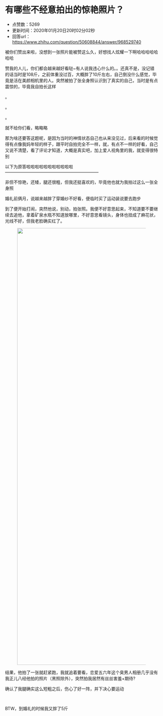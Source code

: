 # 有哪些不经意拍出的惊艳照片？
- 点赞数：5269
- 更新时间：2020年01月20日20时02分02秒
- 回答url：https://www.zhihu.com/question/50608844/answer/968529740
<body>
 <p data-pid="qnWlrVRr">被你们赞出来啦，没想到一张照片能被赞这么久，好想找人炫耀一下啊哈哈哈哈哈哈哈</p>
 <p data-pid="DpYA5GtX">赞我的人儿，你们都会越来越好看哒~有人说我违心什么的。。还真不是，没记错的话当时是108斤，之前体重没过百，大概胖了10斤左右，自己倒没什么感觉，毕竟是活在美颜相机里的人。突然被拍了张全身照认识到了真实的自己，当时是有点震惊的，毕竟我自拍长这样</p>
 <p data-pid="gzjOiu4M">。</p>
 <p data-pid="AlKmF1V3">。</p>
 <p data-pid="UpUcvsQK">。</p>
 <p data-pid="cQVKO7DA">就不给你们看，略略略</p>
 <p data-pid="Uw0oMVsR">那为啥还要答这题呢，是因为当时的神情状态自己也从来没见过，后来看的时候觉得有点像我妈年轻的样子，跟平时自拍完全不一样，就，有点不一样的好看，自己又说不清楚，看了评论才知道，大概是真实吧，加上爱人视角里的我，就变得很特别</p>
 <p data-pid="w_Wquew9">以下为原答啦啦啦啦啦啦啦啦啦啦啦——————————————————————</p>
 <p data-pid="OnZxyhW4">非但不惊艳，还矮，腿还很粗，但我还挺喜欢的，毕竟他也就为我拍过这么一张全身照</p>
 <p data-pid="vfOns5Z3">婚礼前俩月，说越来越胖了穿婚纱不好看，便临时买了运动装说要去跑步</p>
 <p data-pid="itIGtnGS">到了便开始打闹，突然他说，别动，拍张照。我便不好意思起来，不知道要不要继续去追他，拿着矿泉水瓶不知道放哪里，不好意思看镜头，身体也扭成了麻花状，光线不好，但我老脸确实红了。</p>
 <figure data-size="normal">
  <img src="https://picx.zhimg.com/50/v2-507877e6e556615ca5f89127733d0a7a_720w.jpg?source=1940ef5c" data-rawwidth="1440" data-rawheight="1920" data-size="normal" data-original-token="v2-cd9ecdd410c9c6662f0697b2a65e8a61" data-default-watermark-src="https://pic1.zhimg.com/50/v2-d3e887d8bdf429fa1849fbc1395ec364_720w.jpg?source=1940ef5c" class="origin_image zh-lightbox-thumb" width="1440" data-original="https://picx.zhimg.com/v2-507877e6e556615ca5f89127733d0a7a_r.jpg?source=1940ef5c">
 </figure>
 <p data-pid="RkR3gFH1">结果，他拍了一张就赶紧跑，我就追着要看，恋爱五六年这个臭男人相册几乎没有我正儿八经他拍的照片（黑照除外），突然拍我居然有丝丝害羞+期待?</p>
 <p data-pid="w6Mqkasy">确认了我腿确实这么短粗之后，伤心了好一阵，并下决心要运动</p>
 <p class="ztext-empty-paragraph"><br></p>
 <p data-pid="gMLry3OV">BTW，到婚礼的时候我又胖了5斤</p>
</body>